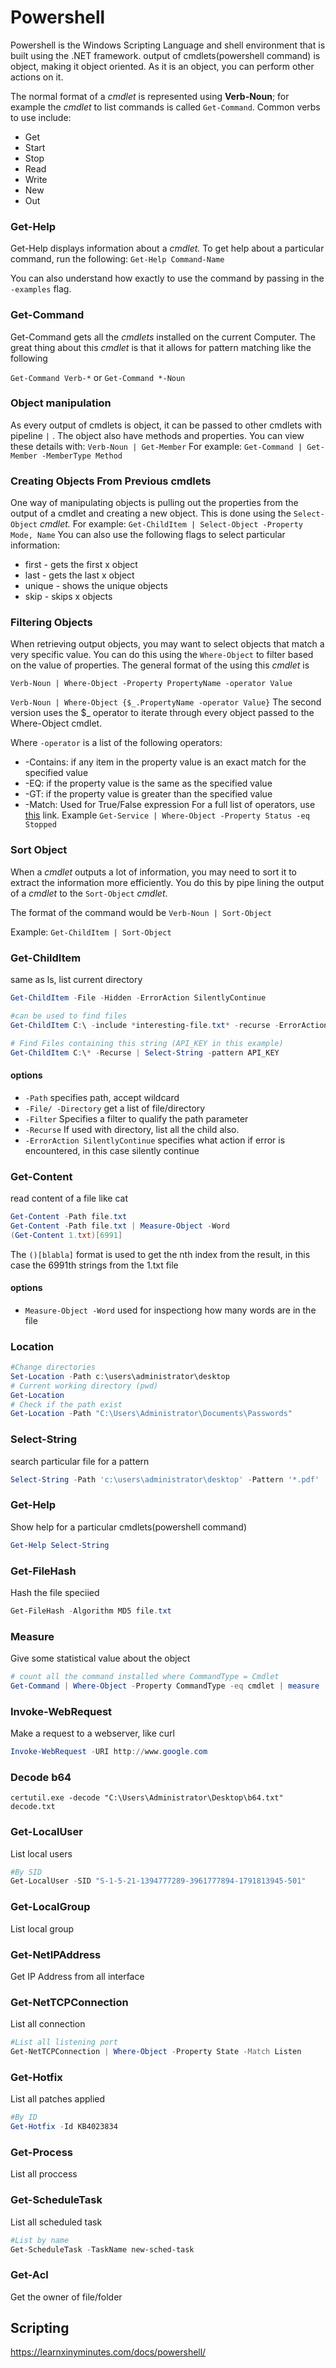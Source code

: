 # Powershell
Powershell is the Windows Scripting Language and shell environment that is built using the .NET framework.
output of cmdlets(powershell command) is object, making it object oriented. As it is an object, you can perform other actions on it.

The normal format of a _cmdlet_ is represented using **Verb-Noun**; for example the _cmdlet_ to list commands is called `Get-Command`.
Common verbs to use include:

-   Get
-   Start
-   Stop 
-   Read
-   Write
-   New
-   Out

### Get-Help
Get-Help displays information about a _cmdlet._ To get help about a particular command, run the following:
`Get-Help Command-Name`

You can also understand how exactly to use the command by passing in the
`-examples` flag.

### Get-Command
Get-Command gets all the _cmdlets_ installed on the current Computer. The great thing about this _cmdlet_ is that it allows for pattern matching like the following

`Get-Command Verb-*` or `Get-Command *-Noun`

### Object manipulation
As every output of cmdlets is object, it can be passed to other cmdlets with pipeline `|` .
The object also have methods and properties. You can view these details with:
`Verb-Noun | Get-Member`
For example: `Get-Command | Get-Member -MemberType Method`

### Creating Objects From Previous cmdlets
One way of manipulating objects is pulling out the properties from the output of a cmdlet and creating a new object. This is done using the `Select-Object` _cmdlet._
For example: `Get-ChildItem | Select-Object -Property Mode, Name`
You can also use the following flags to select particular information:
-   first - gets the first x object
-   last - gets the last x object
-   unique - shows the unique objects
-   skip - skips x objects
### Filtering Objects
When retrieving output objects, you may want to select objects that match a very specific value. You can do this using the `Where-Object` to filter based on the value of properties.
The general format of the using this _cmdlet_ is 

`Verb-Noun | Where-Object -Property PropertyName -operator Value`

`Verb-Noun | Where-Object {$_.PropertyName -operator Value}`
The second version uses the $_ operator to iterate through every object passed to the Where-Object cmdlet.

Where `-operator` is a list of the following operators:
-   -Contains: if any item in the property value is an exact match for the specified value
-   -EQ: if the property value is the same as the specified value
-   -GT: if the property value is greater than the specified value
-  -Match: Used for True/False expression
For a full list of operators, use [this](https://docs.microsoft.com/en-us/powershell/module/microsoft.powershell.core/where-object?view=powershell-6) link.
Example `Get-Service | Where-Object -Property Status -eq Stopped`

### Sort Object
When a _cmdlet_ outputs a lot of information, you may need to sort it to extract the information more efficiently. You do this by pipe lining the output of a _cmdlet_ to the `Sort-Object` _cmdlet_.

The format of the command would be
`Verb-Noun | Sort-Object`

Example: `Get-ChildItem | Sort-Object`

### Get-ChildItem
same as ls, list current directory
```PowerShell
Get-ChildItem -File -Hidden -ErrorAction SilentlyContinue

#can be used to find files
Get-ChildItem C:\ -include *interesting-file.txt* -recurse -ErrorAction SilentlyContinue

# Find Files containing this string (API_KEY in this example)
Get-ChildItem C:\* -Recurse | Select-String -pattern API_KEY
```
#### options
- `-Path` specifies path, accept wildcard
- `-File/ -Directory` get a list of file/directory
- `-Filter` Specifies a filter to qualify the path parameter
- `-Recurse` If used with directory, list all the child also.
- `-ErrorAction SilentlyContinue` specifies what action if error is encountered, in this case silently continue
### Get-Content
read content of a file like cat
```PowerShell
Get-Content -Path file.txt
Get-Content -Path file.txt | Measure-Object -Word
(Get-Content 1.txt)[6991]
```
The `()[blabla]` format is used to get the nth index from the result, in this case the 6991th strings from the 1.txt file
#### options
- `Measure-Object -Word` used for inspectiong how many words are in the file


### Location

```PowerShell
#Change directories
Set-Location -Path c:\users\administrator\desktop
# Current working directory (pwd)
Get-Location
# Check if the path exist
Get-Location -Path "C:\Users\Administrator\Documents\Passwords"
```

### Select-String
search particular file for a pattern
```PowerShell
Select-String -Path 'c:\users\administrator\desktop' -Pattern '*.pdf'
```

### Get-Help
Show help for a particular cmdlets(powershell command)
```PowerShell
Get-Help Select-String
```

### Get-FileHash
Hash the file speciied
```PowerShell
Get-FileHash -Algorithm MD5 file.txt
```

### Measure
Give some statistical value about the object
```PowerShell
# count all the command installed where CommandType = Cmdlet
Get-Command | Where-Object -Property CommandType -eq cmdlet | measure
```

### Invoke-WebRequest
Make a request to a webserver, like curl
```PowerShell
Invoke-WebRequest -URI http://www.google.com
```

### Decode b64
`certutil.exe -decode "C:\Users\Administrator\Desktop\b64.txt" decode.txt`

### Get-LocalUser
List local users

```PowerShell
#By SID
Get-LocalUser -SID "S-1-5-21-1394777289-3961777894-1791813945-501"

```

### Get-LocalGroup
List local group

### Get-NetIPAddress
Get IP Address from all interface

### Get-NetTCPConnection
List all connection
```PowerShell
#List all listening port
Get-NetTCPConnection | Where-Object -Property State -Match Listen
```

### Get-Hotfix
List all patches applied
```PowerShell
#By ID
Get-Hotfix -Id KB4023834
```

### Get-Process
List all proccess

### Get-ScheduleTask
List all scheduled task
```Powershell
#List by name
Get-ScheduleTask -TaskName new-sched-task
```

### Get-Acl
Get the owner of file/folder

## Scripting
https://learnxinyminutes.com/docs/powershell/